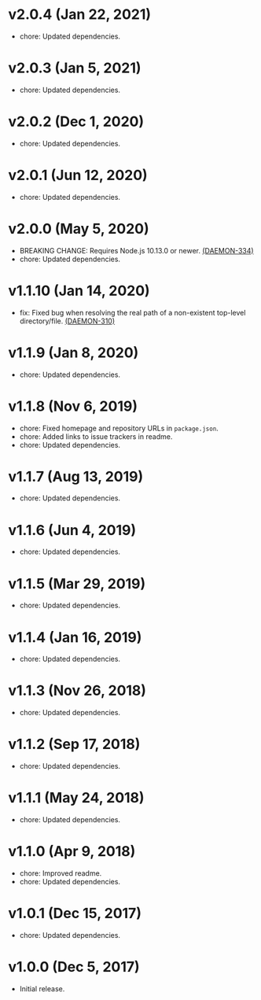# v2.0.4 (Jan 22, 2021)

 * chore: Updated dependencies.

# v2.0.3 (Jan 5, 2021)

 * chore: Updated dependencies.

# v2.0.2 (Dec 1, 2020)

 * chore: Updated dependencies.

# v2.0.1 (Jun 12, 2020)

 * chore: Updated dependencies.

# v2.0.0 (May 5, 2020)

 * BREAKING CHANGE: Requires Node.js 10.13.0 or newer.
   [(DAEMON-334)](https://jira.appcelerator.org/browse/DAEMON-334)
 * chore: Updated dependencies.

# v1.1.10 (Jan 14, 2020)

 * fix: Fixed bug when resolving the real path of a non-existent top-level directory/file.
   [(DAEMON-310)](https://jira.appcelerator.org/browse/DAEMON-310)

# v1.1.9 (Jan 8, 2020)

 * chore: Updated dependencies.

# v1.1.8 (Nov 6, 2019)

 * chore: Fixed homepage and repository URLs in `package.json`.
 * chore: Added links to issue trackers in readme.
 * chore: Updated dependencies.

# v1.1.7 (Aug 13, 2019)

 * chore: Updated dependencies.

# v1.1.6 (Jun 4, 2019)

 * chore: Updated dependencies.

# v1.1.5 (Mar 29, 2019)

 * chore: Updated dependencies.

# v1.1.4 (Jan 16, 2019)

 * chore: Updated dependencies.

# v1.1.3 (Nov 26, 2018)

 * chore: Updated dependencies.

# v1.1.2 (Sep 17, 2018)

 * chore: Updated dependencies.

# v1.1.1 (May 24, 2018)

 * chore: Updated dependencies.

# v1.1.0 (Apr 9, 2018)

 * chore: Improved readme.
 * chore: Updated dependencies.

# v1.0.1 (Dec 15, 2017)

 * chore: Updated dependencies.

# v1.0.0 (Dec 5, 2017)

 - Initial release.
